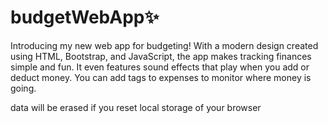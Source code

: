 # budgetWebApp✨
Introducing my new web app for budgeting! With a modern design created using HTML, Bootstrap, and JavaScript, the app makes tracking finances simple and fun. It even features sound effects that play when you add or deduct money. You can add tags to expenses to monitor where money is going.

data will be erased if you reset local storage of your browser
